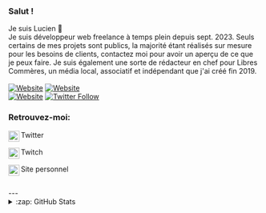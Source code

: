 ### Salut !
Je suis Lucien 👋<br />
Je suis développeur web freelance à temps plein depuis sept. 2023.
Seuls certains de mes projets sont publics, la majorité étant réalisés sur mesure pour les besoins de clients, contactez moi pour avoir un aperçu de ce que je peux faire.
Je suis également une sorte de rédacteur en chef pour Libres Commères, un média local, associatif et indépendant que j'ai créé fin 2019.
<br /><br />
[![Website](https://img.shields.io/website?label=me.lucienpuget.fr&style=for-the-badge&url=https%3A%2F%2Fme.lucienpuget.fr)](https://me.lucienpuget.fr)
[![Website](https://img.shields.io/website?label=lucienpuget.fr&style=for-the-badge&url=https%3A%2F%2Flucienpuget.fr)](https://lucienpuget.fr)
<br />
[![Website](https://img.shields.io/website?label=LibresCommeres.fr&style=for-the-badge&url=https%3A%2F%2Flibrescommeres.fr)](https://librescommeres.fr)
[![Twitter Follow](https://img.shields.io/twitter/follow/freshpatricke?color=1DA1F2&logo=twitter&style=for-the-badge)](https://twitter.com/intent/follow?original_referer=https%3A%2F%2Fgithub.com%2Fpatrickepatate&screen_name=freshpatricke)
<br />

### Retrouvez-moi:

[<img align="left" alt="PatrickeTV | Site vitrine" width="22px" src="https://pngimg.com/uploads/twitter/twitter_PNG3.png" />](https://twitter.com/freshpatricke) Twitter <br /><br />
[<img align="left" alt="PatrickeTV | Twitch" width="22px" src="https://pngimg.com/uploads/twitch/twitch_PNG22.png" />](https://twitch.tv/patricketv) Twitch <br /><br />
[<img align="left" alt="PatrickeTV | Site vitrine" width="22px" src="https://webstockreview.net/images600_/globe-vector-png-14.png" />](https://lucienpuget.fr) Site personnel

<br />
---
<details>
  <summary>:zap: GitHub Stats</summary>

  <img align="left" alt="PatrickePatate's GitHub Stats" src="https://github-readme-stats.vercel.app/api?username=patrickepatate&count_private=true" />

</details>
